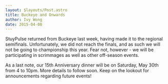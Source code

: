 ```yaml
---
layout: $layouts/Post.astro
title: Buckeye and Onwards
author: Ivy Wong
date: 2015-04-08
---
```

StuyPulse returned from Buckeye last week, having made it to the regional semifinals. Unfortunately, we did not reach the finals, and as such we will not be going to championship this year. Fear not, however - we will be participating in scrimmages as well as other off-season events.

As a last note, our 15th Anniversary dinner will be on Saturday, May 30th from 4 to 10pm. More details to follow soon. Keep on the lookout for announcements regarding future events! 


